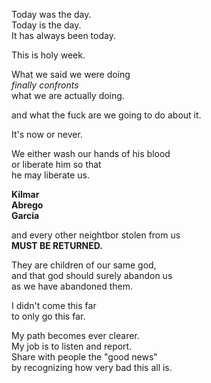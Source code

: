 Today was the day.  
Today is the day.  
It has always been today.  

This is holy week.  

What we said we were doing  
*finally confronts*  
what we are actually doing.  

and what the fuck are we going to do about it.  

It's now or never.  

We either wash our hands of his blood  
or liberate him so that  
he may liberate us.  

**Kilmar**  
**Abrego**  
**Garcia**  

and every other neightbor stolen from us  
**MUST BE RETURNED.**  

They are children of our same god,  
and that god should surely abandon us  
as we have abandoned them.  

I didn't come this far  
to only go this far.  

My path becomes ever clearer.  
My job is to listen and report.  
Share with people the "good news"  
by recognizing how very bad this all is.
